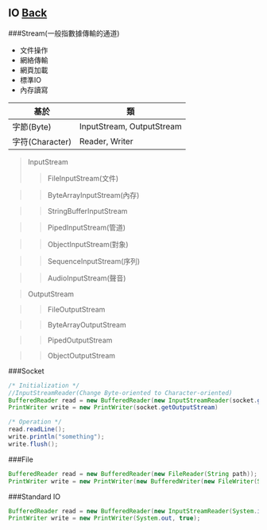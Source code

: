 ## IO [Back](./../Java.md)
###Stream(一般指數據傳輸的通道)
- 文件操作
- 網絡傳輸
- 網頁加載
- 標準IO
- 內存讀寫

基於|類
---|--------
字節(Byte)|InputStream, OutputStream
字符(Character)|Reader, Writer

>InputStream
>>FileInputStream(文件)

>>ByteArrayInputStream(內存)

>>StringBufferInputStream

>>PipedInputStream(管道)

>>ObjectInputStream(對象)

>>SequenceInputStream(序列)

>>AudioInputStream(聲音)

>OutputStream

>>FileOutputStream

>>ByteArrayOutputStream

>>PipedOutputStream

>>ObjectOutputStream



###Socket
```Java
/* Initialization */
//InputStreamReader(Change Byte-oriented to Character-oriented)
BufferedReader read = new BufferedReader(new InputStreamReader(socket.getInputStream))
PrintWriter write = new PrintWriter(socket.getOutputStream)

/* Operation */
read.readLine();
write.println("something");
write.flush();
```

###File
```java
BufferedReader read = new BufferedReader(new FileReader(String path));
PrintWriter write = new PrintWriter(new BufferedWriter(new FileWriter(String path)));
```

###Standard IO
```java
BufferedReader read = new BufferedReader(new InputStreamReader(System.in));
PrintWriter write = new PrintWriter(System.out, true);
```

